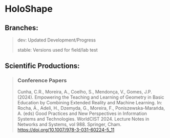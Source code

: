 # HoloShape

## Branches:
> dev: Updated Development/Progress
> 
> stable: Versions used for field/lab test

## Scientific Productions:
> ### Conference Papers 
> Cunha, C.R., Moreira, A., Coelho, S., Mendonça, V., Gomes, J.P. (2024). Empowering the Teaching and Learning of Geometry in Basic Education by Combining Extended Reality and Machine Learning. In: Rocha, Á., Adeli, H., Dzemyda, G., Moreira, F., Poniszewska-Marańda, A. (eds) Good Practices and New Perspectives in Information Systems and Technologies. WorldCIST 2024. Lecture Notes in Networks and Systems, vol 988. Springer, Cham. https://doi.org/10.1007/978-3-031-60224-5_11
